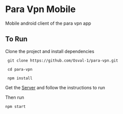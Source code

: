 # Para Vpn Mobile
Mobile android  client of the para vpn app 

## To Run

Clone the project and install dependencies

```
 git clone https://github.com/Osval-1/para-vpn.git

 cd para-vpn

 npm install

```
Get the [Server](https://github.com/Osval-1/para-vpn-api.git) and follow the instructions to run

Then run

```
npm start
```
